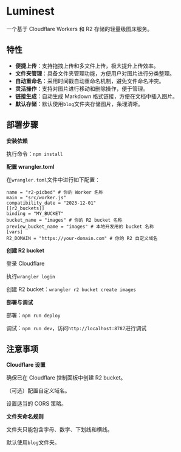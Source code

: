 # Luminest

一个基于 Cloudflare Workers 和 R2 存储的轻量级图床服务。

## 特性

- **便捷上传**：支持拖拽上传和多文件上传，极大提升上传效率。
- **文件夹管理**：具备文件夹管理功能，方便用户对图片进行分类整理。
- **自动重命名**：采用时间戳自动重命名机制，避免文件命名冲突。
- **灵活操作**：支持对图片进行移动和删除操作，便于管理。
- **链接生成**：自动生成 Markdown 格式链接，方便在文档中插入图片。
- **默认存储**：默认使用`blog`文件夹存储图片，条理清晰。

## 部署步骤

**安装依赖**

执行命令：`npm install`

**配置 wrangler.toml**

在`wrangler.toml`文件中进行如下配置：

```
name = "r2-picbed" # 你的 Worker 名称
main = "src/worker.js"
compatibility_date = "2023-12-01"
[[r2_buckets]]
binding = "MY_BUCKET"
bucket_name = "images" # 你的 R2 bucket 名称
preview_bucket_name = "images" # 本地开发用的 bucket 名称
[vars]
R2_DOMAIN = "https://your-domain.com" # 你的 R2 自定义域名
```

**创建 R2 bucket**

登录 Cloudflare

执行`wrangler login`

创建 R2 bucket：`wrangler r2 bucket create images`

**部署与调试**

部署：`npm run deploy`

调试：`npm run dev`，访问`http://localhost:8787`进行调试

## 注意事项

**Cloudflare 设置**

确保已在 Cloudflare 控制面板中创建 R2 bucket。

（可选）配置自定义域名。

设置适当的 CORS 策略。

**文件夹命名规则**

文件夹只能包含字母、数字、下划线和横线。

默认使用`blog`文件夹。
